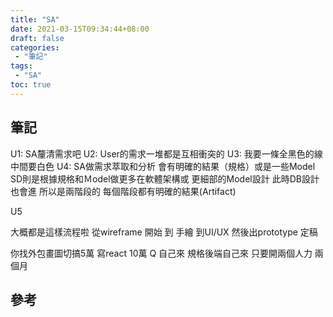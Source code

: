 ```yaml
---
title: "SA"
date: 2021-03-15T09:34:44+08:00
draft: false
categories:
 - "筆記"
tags:
 - "SA"
toc: true
---
```


## 筆記
<!-- 簡介 -->
<!--more-->

U1: SA釐清需求吧
U2: User的需求一堆都是互相衝突的
U3: 我要一條全黑色的線 中間要白色
U4: SA做需求萃取和分析 會有明確的結果（規格）或是一些Model
SD則是根據規格和Ｍodel做更多在軟體架構或 更細部的Model設計 此時DB設計也會進
所以是兩階段的 每個階段都有明確的結果(Artifact) 

U5

大概都是這樣流程啦
從wireframe 開始 到 手繪 到UI/UX
然後出prototype
定稿

 你找外包畫圖切搞5萬 寫react 10萬
 Q 自己來 規格後端自己來
 只要開兩個人力 兩個月


## 參考
